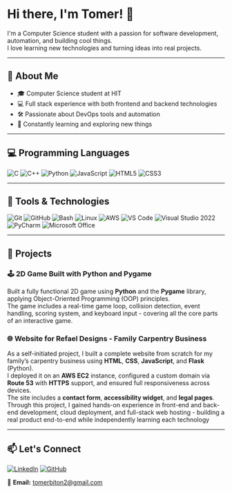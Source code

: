 # Hi there, I'm Tomer! 👋

I'm a Computer Science student with a passion for software development, automation, and building cool things.  
I love learning new technologies and turning ideas into real projects.

---

## 🧠 About Me
- 🎓 Computer Science student at HIT  
- 💻 Full stack experience with both frontend and backend technologies   
- 🛠️ Passionate about DevOps tools and automation  
- 💬 Constantly learning and exploring new things

---

## 💻 Programming Languages
![C](https://img.shields.io/badge/C-%2300599C.svg?style=for-the-badge&logo=c&logoColor=white)
![C++](https://img.shields.io/badge/C%2B%2B-%2300599C.svg?style=for-the-badge&logo=c%2B%2B&logoColor=white)
![Python](https://img.shields.io/badge/Python-%233776AB.svg?style=for-the-badge&logo=python&logoColor=white)
![JavaScript](https://img.shields.io/badge/JavaScript-%23F7DF1E.svg?style=for-the-badge&logo=javascript&logoColor=black)
![HTML5](https://img.shields.io/badge/HTML5-%23E34F26.svg?style=for-the-badge&logo=html5&logoColor=white)
![CSS3](https://img.shields.io/badge/CSS3-%231572B6.svg?style=for-the-badge&logo=css3&logoColor=white)

---

## 🧰 Tools & Technologies
![Git](https://img.shields.io/badge/Git-%23F05033.svg?style=for-the-badge&logo=git&logoColor=white)
![GitHub](https://img.shields.io/badge/GitHub-%23121011.svg?style=for-the-badge&logo=github&logoColor=white)
![Bash](https://img.shields.io/badge/Bash-%234EAA25.svg?style=for-the-badge&logo=gnu-bash&logoColor=white)
![Linux](https://img.shields.io/badge/Linux-FCC624?style=for-the-badge&logo=linux&logoColor=black)
![AWS](https://img.shields.io/badge/AWS-%23FF9900.svg?style=for-the-badge&logo=amazon-aws&logoColor=white)
![VS Code](https://img.shields.io/badge/VS%20Code-%23007ACC.svg?style=for-the-badge&logo=visual-studio-code&logoColor=white)
![Visual Studio 2022](https://img.shields.io/badge/Visual%20Studio-5C2D91.svg?style=for-the-badge&logo=visual-studio&logoColor=white)
![PyCharm](https://img.shields.io/badge/PyCharm-000000?style=for-the-badge&logo=pycharm&logoColor=white)
![Microsoft Office](https://img.shields.io/badge/Microsoft_Office-D83B01?style=for-the-badge&logo=microsoft-office&logoColor=white)

---

## 🚀 Projects

### 🕹️ 2D Game Built with Python and Pygame  
Built a fully functional 2D game using **Python** and the **Pygame** library, applying Object-Oriented Programming (OOP) principles.  
The game includes a real-time game loop, collision detection, event handling, scoring system, and keyboard input - covering all the core parts of an interactive game.

### 🌐 Website for Refael Designs - Family Carpentry Business  
As a self-initiated project, I built a complete website from scratch for my family’s carpentry business using **HTML**, **CSS**, **JavaScript**, and **Flask** (Python).  
I deployed it on an **AWS EC2** instance, configured a custom domain via **Route 53** with **HTTPS** support, and ensured full responsiveness across devices.  
The site includes a **contact form**, **accessibility widget**, and **legal pages**.  
Through this project, I gained hands-on experience in front-end and back-end development, cloud deployment, and full-stack web hosting - building a real product end-to-end while independently learning each technology

---
## 📫 Let's Connect
[![LinkedIn](https://img.shields.io/badge/LinkedIn-%230077B5.svg?style=for-the-badge&logo=linkedin&logoColor=white)](https://www.linkedin.com/in/tomerbiton)
[![GitHub](https://img.shields.io/badge/GitHub-%23121011.svg?style=for-the-badge&logo=github&logoColor=white)](https://github.com/tomerbitonn)

📧 **Email:** [tomerbiton2@gmail.com](mailto:tomerbiton2@gmail.com)


